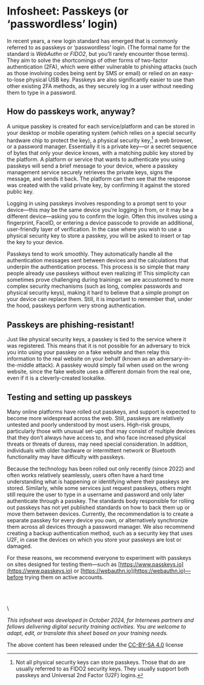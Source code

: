 # Infosheet: Passkeys (or ‘passwordless’ login)

In recent years, a new login standard has emerged that is commonly referred to as passkeys or ‘passwordless’ login. (The formal name for the standard is *WebAuthn* or *FIDO2*, but you’ll rarely encounter those terms). They aim to solve the shortcomings of other forms of two-factor authentication (2FA), which were either vulnerable to phishing attacks (such as those involving codes being sent by SMS or email) or relied on an easy-to-lose physical USB key. Passkeys are also significantly easier to use than other existing 2FA methods, as they securely log in a user without needing them to type in a password.

## How do passkeys work, anyway?

A unique passkey is created for each service/platform and can be stored in your desktop or mobile operating system (which relies on a special security hardware chip to protect the key), a physical security key,[^1] a web browser, or a password manager. Essentially it is a private key—or a secret sequence of bytes that only your device knows, with a matching public key stored by the platform. A platform or service that wants to authenticate you using passkeys will send a brief message to your device, where a passkey management service securely retrieves the private keys, signs the message, and sends it back. The platform can then see that the response was created with the valid private key, by confirming it against the stored public key.

Logging in using passkeys involves responding to a prompt sent to your device—this may be the same device you’re logging in from, or it may be a different device—asking you to confirm the login. Often this involves using a fingerprint, FaceID, or entering a device passcode to provide an additional, user-friendly layer of verification. In the case where you wish to use a physical security key to store a passkey, you will be asked to insert or tap the key to your device.

Passkeys tend to work smoothly. They automatically handle all the authentication messages sent between devices and the calculations that underpin the authentication process. This process is so simple that many people already use passkeys without even realizing it! This simplicity can sometimes prove challenging during trainings: we are accustomed to more complex security mechanisms (such as long, complex passwords and physical security keys), making it hard to believe that a simple prompt on your device can replace them. Still, it is important to remember that, under the hood, passkeys perform very strong authentication.

## Passkeys are phishing-resistant!

Just like physical security keys, a passkey is tied to the service where it was registered. This means that it is not possible for an adversary to trick you into using your passkey on a fake website and then relay this information to the real website on your behalf (known as an adversary-in-the-middle attack). A passkey would simply fail when used on the wrong website, since the fake website uses a different domain from the real one, even if it is a cleverly-created lookalike.

## Testing and setting up passkeys

Many online platforms have rolled out passkeys, and support is expected to become more widespread across the web. Still, passkeys are relatively untested and poorly understood by most users. High-risk groups, particularly those with unusual set-ups that may consist of multiple devices that they don’t always have access to, and who face increased physical threats or threats of duress, may need special consideration. In addition, individuals with older hardware or intermittent network or Bluetooth functionality may have difficulty with passkeys.

Because the technology has been rolled out only recently (since 2022) and often works relatively seamlessly, users often have a hard time understanding what is happening or identifying where their passkeys are stored. Similarly, while some services just request passkeys, others might still require the user to type in a username and password and only later authenticate through a passkey. The standards body responsible for rolling out passkeys has not yet published standards on how to back them up or move them between devices. Currently, the recommendation is to create a separate passkey for every device you own, or alternatively synchronize them across all devices through a password manager. We also recommend creating a backup authentication method, such as a security key that uses U2F, in case the devices on which you store your passkeys are lost or damaged.

For these reasons, we recommend everyone to experiment with passkeys on sites designed for testing them—such as [https://www.passkeys.io](https://www.passkeys.io) or [https://webauthn.io](https://webauthn.io)—before trying them on active accounts.

\
\
\
\

*This infosheet was developed in October 2024, for Internews partners and fellows delivering digital security training activities. You are welcome to adapt, edit, or translate this sheet based on your training needs.*

[^1]: Not all physical security keys can store passkeys. Those that do are usually referred to as FIDO2 security keys. They usually support both passkeys and Universal 2nd Factor (U2F) logins.

The above content has been released under the [CC-BY-SA 4.0](https://creativecommons.org/licenses/by-sa/4.0/) license